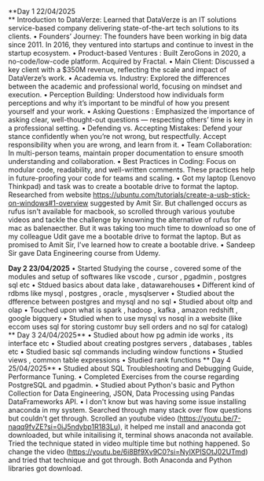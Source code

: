 **Day 1 22/04/2025  
**        Introduction to DataVerze:
        Learned that DataVerze is an IT solutions service-based company delivering state-of-the-art tech solutions to its clients.
        • Founders’ Journey: The founders have been working in big data since 2011. In 2016, they ventured into startups and continue to invest in the startup ecosystem.
        • Product-based Ventures : Built ZeroGons in 2020, a no-code/low-code platform. Acquired by Fractal.
        • Main Client: Discussed a key client with a $350M revenue, reflecting the scale and impact of DataVerze’s work.
        • Academia vs. Industry: Explored the differences between the academic and professional world, focusing on mindset and execution.
        • Perception Building: Understood how individuals form perceptions and why it’s important to be mindful of how you present yourself and your work.
        • Asking Questions : Emphasized the importance of asking clear, well-thought-out questions — respecting others’ time is key in a professional setting.
        • Defending vs. Accepting Mistakes: Defend your stance confidently when you’re not wrong, but respectfully. Accept responsibility when you are wrong, and learn from it.
        • Team Collaboration: In multi-person teams, maintain proper documentation to ensure smooth understanding and collaboration.
        • Best Practices in Coding: Focus on modular code, readability, and well-written comments. These practices help in future-proofing your code for teams and scaling.
        • Got my laptop (Lenovo Thinkpad) and task was to create a bootable drive to format the laptop. Researched from website https://ubuntu.com/tutorials/create-a-usb-stick-on-windows#1-overview suggested by Amit Sir. But challenged occurs as rufus isn't available for macbook, so scrolled through various youtube videos and tackle the challenge by knowning the alternative of rufus for mac as balenaecther. But it was taking too much time to download so one of my colleague Udit gave me a bootable drive to format the laptop. But as promised to Amit Sir, I've learned how to create a bootable drive.
        • Sandeep Sir gave Data Engineering course from Udemy.


**Day 2 23/04/2025**
        • Started Studying  the course , covered some of the modules and setup of softwares like vscode , cursor , pgadmin , postgres sql etc
        • Stdued basics about data lake , datawarehouses
        • Different kind of rdbms like mysql , postgres , oracle , mysqlserver
        • Studied about the dfference between postgres and mysql and no sql
        • Studied about oltp and olap
        • Touched upon what is spark , hadoop , kafka , amazon redshift , google bigquery
        • Studied  when to use mysql vs nosql in a website (like eccom uses sql for storing customr buy sell orders and no sql for catalog)
**
Day 3 24/04/2025**
        • Studied about how pg admin ide works , its interface etc
        • Studied about creating postgres servers ,  databases , tables etc
        • Studied basic sql commands including window functions
        • Studied views , common table expressions
        • Studied rank functions
**
Day 4 25/04/2025**
        • Studied about SQL Troubleshooting and Debugging Guide, Performance Tuning.
        • Completed Exercises from the course regarding PostgreSQL and pgadmin.
        • Studied about Python's basic and Python Collection for Data Engineering, JSON, Data Processing using Pandas DataFrameworks API.
        • I don't know but was having some issue installing anaconda in my system. Searched through many stack over flow questions but couldn't get through. Scrolled an youtube video (https://youtu.be/7-naqq9fvZE?si=0iJ5ndybp1R183Lu), it helped me install and anaconda got downloaded, but while initailising it, terminal shows anaconda not available. Tried the technique stated in video multiple time but nothing happened. So change the video (https://youtu.be/6i8Bf9Xv9C0?si=NylXPISOtJ02UTmd) and tried that technique and got through. Both Anaconda and Python libraries got download.
